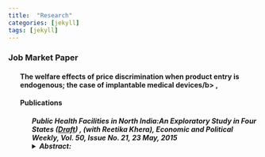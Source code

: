 ```yaml
---
title:  "Research"
categories: [jekyll]
tags: [jekyll]
---
```




<!---
<h3 id="job-market-paper">Job Market Paper</h3>
<ul>
  <h4><b>Title of Paper</b>
(<a href=" target="_blank"><em>Draft</em></a>)(<a href="" target="_blank"><em>Slides</em></a>)</h4>
<details><summary>Abstract:</summary><p><font size="2">Abstract here</details>
</ul>
-->

<h3 id="jmp"><strong>Job Market Paper</strong></h4>
<ul>
  <h4><b>The welfare effects of price discrimination when product entry is endogenous; the case of implantable medical devices/b> ,  


<h4 id="publications"><strong>Publications</strong></h4>
<ul>
  <h5><b>Public Health Facilities in North India:An Exploratory Study in Four States</b> (<a href="/files/epw_paper.pdf" target="_blank"><em>Draft</em></a>) , (with <em>Reetika Khera</em>),  
<em>Economic and Political Weekly, Vol. 50, Issue No. 21, 23 May, 2015</em>
<details><summary>Abstract:</summary><p><font size="2">Following the introduction of universal access to free medicines
and diagnostics at public health facilities in Rajasthan during 2011–13, we revisited the facilities surveyed by Banerjee et al (2004), and present the changes over the last decade. We find substantial improvement in infrastructure and the patient utilisation rate, but abysmally low utilisation of facilities primarily due to high absenteeism. We also present
findings from fieldwork in Himachal Pradesh, Bihar and Jharkhand to bring out striking contrasts among these four northern states.</font></p></details>


